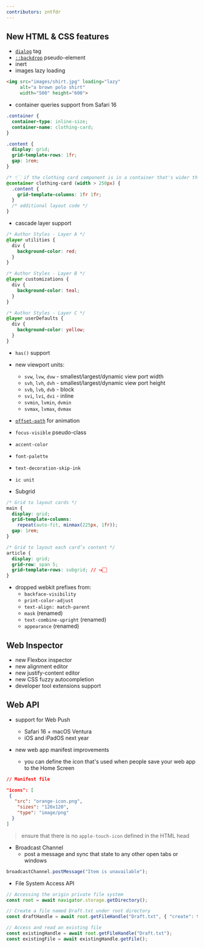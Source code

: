 ```yaml
---
contributors: zntfdr
---
```


## New HTML & CSS features

- [`dialog`][dialog] tag
- [`::backdrop`][backdrop] pseudo-element
- inert
- images lazy loading

```html
<img src="images/shirt.jpg" loading="lazy"
     alt="a brown polo shirt"
     width="500" height="600">
```

- container queries support from Safari 16

```css
.container {
  container-type: inline-size;
  container-name: clothing-card;
}

.content {
  display: grid;
  grid-template-rows: 1fr;
  gap: 1rem;
}

/* 👇🏻 if the clothing card component is in a container that's wider than 250 pixels, */
@container clothing-card (width > 250px) { 
  .content {
    grid-template-columns: 1fr 1fr;
  }
  /* additional layout code */
}
```

- cascade layer support

```css
/* Author Styles - Layer A */
@layer utilities {
  div {
    background-color: red;
  }
}

/* Author Styles - Layer B */
@layer customizations {
  div {
    background-color: teal;
  }
}

/* Author Styles - Layer C */
@layer userDefaults {
  div {
    background-color: yellow;
  }
}
```

- `has()` support
- new viewport units:
  - `svw`, `lvw`, `dvw` - smallest/largest/dynamic view port width
  - `svh`, `lvh`, `dvh` - smallest/largest/dynamic view port height
  - `svb`, `lvb`, `dvb` - block
  - `svi`, `lvi`, `dvi` - inline
  - `svmin`, `lvmin`, `dvmin` 
  - `svmax`, `lvmax`, `dvmax`

- [`offset-path`][offset-path-property] for animation
- `focus-visible` pseudo-class
- `accent-color`
- `font-palette`
- `text-decoration-skip-ink`
- `ic unit`
- Subgrid

```css
/* Grid to layout cards */
main {
  display: grid;
  grid-template-columns: 
    repeat(auto-fit, minmax(225px, 1fr));
  gap: 1rem;
}

/* Grid to layout each card’s content */
article {
  display: grid;
  grid-row: span 5;
  grid-template-rows: subgrid; // 👈🏻
}
```

- dropped webkit prefixes from:
  - `backface-visibility`
  - `print-color-adjust`
  - `text-align: match-parent`
  - `mask` (renamed)
  - `text-combine-upright` (renamed)
  - `appearance` (renamed)

## Web Inspector

- new Flexbox inspector
- new alignment editor
- new justify-content editor
- new CSS fuzzy autocompletion
- developer tool extensions support

## Web API

- support for Web Push
  - Safari 16 + macOS Ventura
  - iOS and iPadOS next year

- new web app manifest improvements
  - you can define the icon that's used when people save your web app to the Home Screen

```json
// Manifest file 

"icons": [
 {
   "src": "orange-icon.png",
    "sizes": "120x120",
    "type": "image/png"
  }
]
```

> ensure that there is no `apple-touch-icon` defined in the HTML head

- Broadcast Channel
  - post a message and sync that state to any other open tabs or windows

```js
broadcastChannel.postMessage("Item is unavailable");
```

- File System Access API

```js
// Accessing the origin private file system
const root = await navigator.storage.getDirectory();

// Create a file named Draft.txt under root directory
const draftHandle = await root.getFileHandle("Draft.txt", { "create": true });

// Access and read an existing file
const existingHandle = await root.getFileHandle("Draft.txt");
const existingFile = await existingHandle.getFile();
```

[dialog]: https://www.w3schools.com/tags/tag_dialog.asp
[backdrop]: https://developer.mozilla.org/en-US/docs/Web/CSS/::backdrop
[offset-path-property]: https://www.w3.org/TR/motion-1/#offset-path-property
